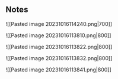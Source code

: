 
## Notes
![[Pasted image 20231016114240.png|700]]





![[Pasted image 20231016113810.png|800]]

![[Pasted image 20231016113822.png|800]]

![[Pasted image 20231016113832.png|800]]

![[Pasted image 20231016113841.png|800]]